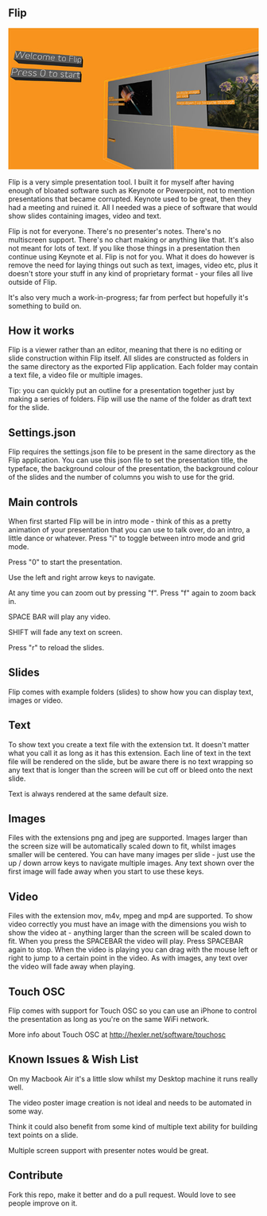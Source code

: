 Flip
----

![Flip](screenshot.jpg?raw=true "Flip screenshot")

Flip is a very simple presentation tool. I built it for myself after having enough of bloated software such as Keynote or Powerpoint, not to mention presentations that became corrupted. Keynote used to be great, then they had a meeting and ruined it. All I needed was a piece of software that would show slides containing images, video and text. 

Flip is not for everyone. There's no presenter's notes. There's no multiscreen support. There's no chart making or anything like that. It's also not meant for lots of text. If you like those things in a presentation then continue using Keynote et al. Flip is not for you. What it does do however is remove the need for laying things out such as text, images, video etc, plus it doesn't store your stuff in any kind of proprietary format - your files all live outside of Flip.

It's also very much a work-in-progress; far from perfect but hopefully it's something to build on.

How it works
------------

Flip is a viewer rather than an editor, meaning that there is no editing or slide construction within Flip itself. All slides are constructed as folders in the same directory as the exported Flip application. Each folder may contain a text file, a video file or multiple images.

Tip: you can quickly put an outline for a presentation together just by making a series of folders. Flip will use the name of the folder as draft text for the slide. 

Settings.json
-------------

Flip requires the settings.json file to be present in the same directory as the Flip application. You can use this json file to set the presentation title, the typeface, the background colour of the presentation, the background colour of the slides and the number of columns you wish to use for the grid.

Main controls
-------------

When first started Flip will be in intro mode - think of this as a pretty animation of your presentation that you can use to talk over, do an intro, a little dance or whatever. Press "i" to toggle between intro mode and grid mode.

Press "0" to start the presentation.

Use the left and right arrow keys to navigate.

At any time you can zoom out by pressing "f". Press "f" again to zoom back in.

SPACE BAR will play any video.

SHIFT will fade any text on screen.

Press "r" to reload the slides.

Slides
------

Flip comes with example folders (slides) to show how you can display text, images or video.

Text
----

To show text you create a text file with the extension txt. It doesn't matter what you call it as long as it has this extension. Each line of text in the text file will be rendered on the slide, but be aware there is no text wrapping so any text that is longer than the screen will be cut off or bleed onto the next slide.

Text is always rendered at the same default size.

Images
------

Files with the extensions png and jpeg are supported. Images larger than the screen size will be automatically scaled down to fit, whilst images smaller will be centered. You can have many images per slide - just use the up / down arrow keys to navigate multiple images. Any text shown over the first image will fade away when you start to use these keys.

Video
-----

Files with the extension mov, m4v, mpeg and mp4 are supported. To show video correctly you must have an image with the dimensions you wish to show the video at - anything larger than the screen will be scaled down to fit. When you press the SPACEBAR the video will play. Press SPACEBAR again to stop. When the video is playing you can drag with the mouse left or right to jump to a certain point in the video. As with images, any text over the video will fade away when playing.

Touch OSC
---------

Flip comes with support for Touch OSC so you can use an iPhone to control the presentation as long as you're on the same WiFi network.

More info about Touch OSC at http://hexler.net/software/touchosc

Known Issues & Wish List
------------------------

On my Macbook Air it's a little slow whilst my Desktop machine it runs really well.

The video poster image creation is not ideal and needs to be automated in some way.

Think it could also benefit from some kind of multiple text ability for building text points on a slide.

Multiple screen support with presenter notes would be great.

Contribute
----------

Fork this repo, make it better and do a pull request. Would love to see people improve on it.